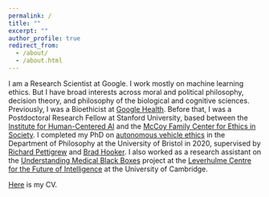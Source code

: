 ```yaml
---
permalink: /
title: ""
excerpt: ""
author_profile: true
redirect_from: 
  - /about/
  - /about.html
---
```


I am a Research Scientist at Google. I work mostly on machine learning ethics. But I have broad interests across moral and political philosophy, decision theory, and philosophy of the biological and cognitive sciences. Previously, I was a Bioethicist at [Google Health](https://health.google/). Before that, I was a Postdoctoral Research Fellow at Stanford University, based between the [Institute for Human-Centered AI](https://hai.stanford.edu/) and the [McCoy Family Center for Ethics in Society](https://ethicsinsociety.stanford.edu/). I completed my PhD on [autonomous vehicle ethics](https://research-information.bris.ac.uk/ws/portalfiles/portal/243368588/Pure_Thesis.pdf) in the Department of Philosophy at the University of Bristol in 2020, supervised by [Richard Pettigrew](https://richardpettigrew.com/) and [Brad Hooker](https://en.wikipedia.org/wiki/Brad_Hooker). I also worked as a research assistant on the [Understanding Medical Black Boxes](http://lcfi.ac.uk/projects/ai-trust-and-society/medical-black-boxes-and-ai-explainability/) project at the [Leverhulme Centre for the Future of Intelligence](https://lcfi.ac.uk) at the University of Cambridge.

[Here](https://geoffkeeling.github.io/files/CV.pdf) is my CV.
